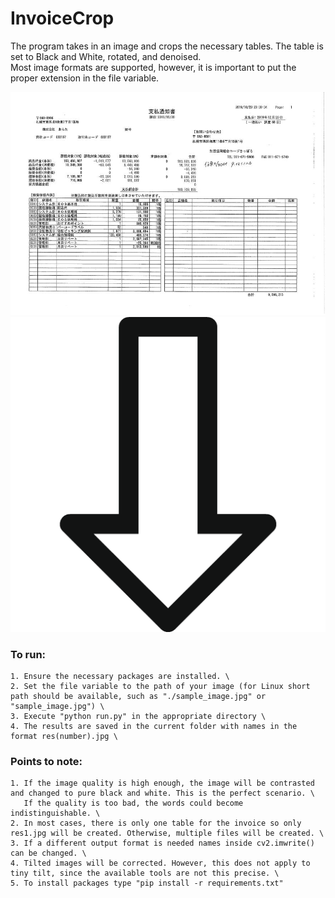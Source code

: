 # InvoiceCrop
The program takes in an image and crops the necessary tables. The table is set to Black and White, rotated, and denoised. \
Most image formats are supported, however, it is important to put the proper extension in the file variable. 

![alt text](https://github.com/gsharabok/InvoiceCrop/blob/main/imgs/sample_image.jpg?raw=true) 
![alt_text](https://github.com/gsharabok/InvoiceCrop/blob/main/imgs/down_arrow.png?raw=true)

### To run:  

	1. Ensure the necessary packages are installed. \
	2. Set the file variable to the path of your image (for Linux short path should be available, such as "./sample_image.jpg" or "sample_image.jpg") \
	3. Execute "python run.py" in the appropriate directory \
	4. The results are saved in the current folder with names in the format res(number).jpg \
	
### Points to note:  

	1. If the image quality is high enough, the image will be contrasted and changed to pure black and white. This is the perfect scenario. \
	   If the quality is too bad, the words could become indistinguishable. \
	2. In most cases, there is only one table for the invoice so only res1.jpg will be created. Otherwise, multiple files will be created. \
	3. If a different output format is needed names inside cv2.imwrite() can be changed. \
	4. Tilted images will be corrected. However, this does not apply to tiny tilt, since the available tools are not this precise. \
	5. To install packages type "pip install -r requirements.txt"
